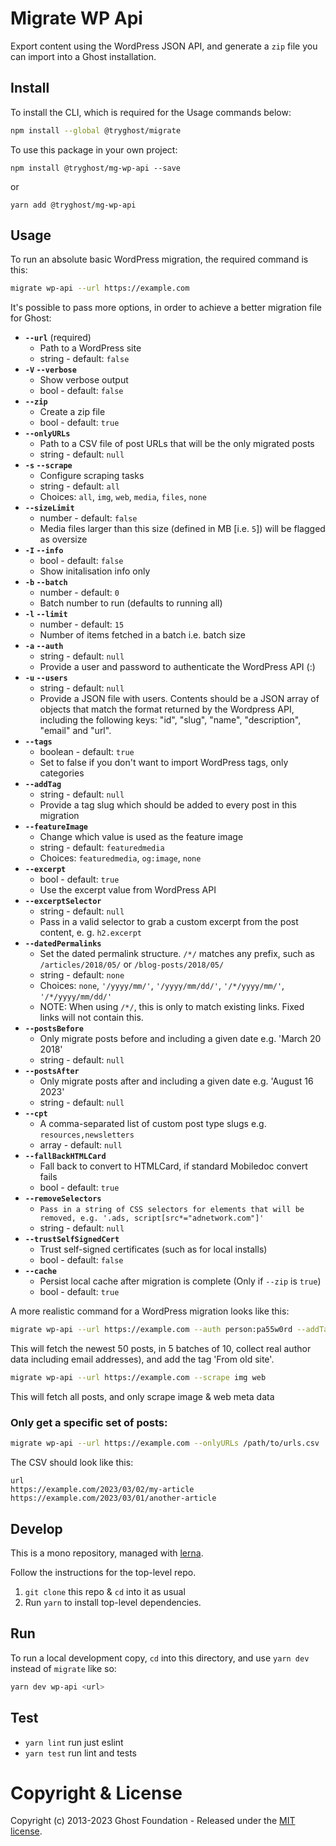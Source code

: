 # Migrate WP Api

Export content using the WordPress JSON API, and generate a `zip` file you can import into a Ghost installation.


## Install

To install the CLI, which is required for the Usage commands below:

```sh
npm install --global @tryghost/migrate
```

To use this package in your own project:

`npm install @tryghost/mg-wp-api --save`

or

`yarn add @tryghost/mg-wp-api`


## Usage

To run an absolute basic WordPress migration, the required command is this:

```sh
migrate wp-api --url https://example.com
```

It's possible to pass more options, in order to achieve a better migration file for Ghost:

- **`--url`** (required)
    - Path to a WordPress site
    - string - default: `false`
- **`-V` `--verbose`** 
    - Show verbose output
    - bool - default: `false`
- **`--zip`** 
    - Create a zip file
    - bool - default: `true`
- **`--onlyURLs`**
    - Path to a CSV file of post URLs that will be the only migrated posts
    - string - default: `null`
- **`-s` `--scrape`** 
    - Configure scraping tasks
    - string - default: `all` 
    - Choices: `all`, `img`, `web`, `media`, `files`, `none`
- **`--sizeLimit`**
    - number - default: `false`
    - Media files larger than this size (defined in MB [i.e. `5`]) will be flagged as oversize
- **`-I` `--info`**
    - bool - default: `false`
    - Show initalisation info only
- **`-b` `--batch`**
    - number - default: `0`
    - Batch number to run (defaults to running all)
- **`-l` `--limit`**
    - number - default: `15`
    - Number of items fetched in a batch i.e. batch size
- **`-a` `--auth`**
    - string - default: `null`
    - Provide a user and password to authenticate the WordPress API (<user>:<password>)
- **`-u` `--users`**
    - string - default: `null`
    - Provide a JSON file with users. Contents should be a JSON array of objects that match
      the format returned by the Wordpress API, including the following keys:
      "id", "slug", "name", "description", "email" and "url".
- **`--tags`**
    - boolean - default: `true`
    - Set to false if you don't want to import WordPress tags, only categories
- **`--addTag`**
    - string - default: `null`
    - Provide a tag slug which should be added to every post in this migration
- **`--featureImage`** 
    - Change which value is used as the feature image
    - string - default: `featuredmedia` 
    - Choices: `featuredmedia`, `og:image`, `none`
- **`--excerpt`**
    - bool - default: `true`
    - Use the excerpt value from WordPress API
- **`--excerptSelector`**
    - string - default: `null`
    - Pass in a valid selector to grab a custom excerpt from the post content, e. g. `h2.excerpt`
- **`--datedPermalinks`** 
    - Set the dated permalink structure. `/*/` matches any prefix, such as `/articles/2018/05/` or `/blog-posts/2018/05/`
    - string - default: `none` 
    - Choices: `none`, `'/yyyy/mm/'`, `'/yyyy/mm/dd/'`, `'/*/yyyy/mm/'`, `'/*/yyyy/mm/dd/'`
    - NOTE: When using `/*/`, this is only to match existing links. Fixed links will not contain this.
- **`--postsBefore`** 
    - Only migrate posts before and including a given date e.g. 'March 20 2018'
    - string - default: `null`
- **`--postsAfter`** 
    - Only migrate posts after and including a given date e.g. 'August 16 2023'
    - string - default: `null`
- **`--cpt`** 
    - A comma-separated list of custom post type slugs e.g. `resources,newsletters`
    - array - default: `null`
- **`--fallBackHTMLCard`** 
    - Fall back to convert to HTMLCard, if standard Mobiledoc convert fails
    - bool - default: `true`
- **`--removeSelectors`** 
    - `Pass in a string of CSS selectors for elements that will be removed, e.g. '.ads, script[src*="adnetwork.com"]'`
    - string - default: `null`
- **`--trustSelfSignedCert`** 
    - Trust self-signed certificates (such as for local installs)
    - bool - default: `false`
- **`--cache`** 
    - Persist local cache after migration is complete (Only if `--zip` is `true`)
    - bool - default: `true`

A more realistic command for a WordPress migration looks like this:

```sh
migrate wp-api --url https://example.com --auth person:pa55w0rd --addTag 'From old site' --limit 10 --batch 5
```

This will fetch the newest 50 posts, in 5 batches of 10, collect real author data including email addresses), and add the tag 'From old site'.

```sh
migrate wp-api --url https://example.com --scrape img web
```

This will fetch all posts, and only scrape image & web meta data

### Only get a specific set of posts:

```sh
migrate wp-api --url https://example.com --onlyURLs /path/to/urls.csv
```

The CSV should look like this:

```csv
url
https://example.com/2023/03/02/my-article
https://example.com/2023/03/01/another-article
```


## Develop

This is a mono repository, managed with [lerna](https://lerna.js.org).

Follow the instructions for the top-level repo.
1. `git clone` this repo & `cd` into it as usual
2. Run `yarn` to install top-level dependencies.


## Run

To run a local development copy, `cd` into this directory, and use `yarn dev` instead of `migrate` like so:

```sh
yarn dev wp-api <url>
```


## Test

- `yarn lint` run just eslint
- `yarn test` run lint and tests


# Copyright & License

Copyright (c) 2013-2023 Ghost Foundation - Released under the [MIT license](LICENSE).

